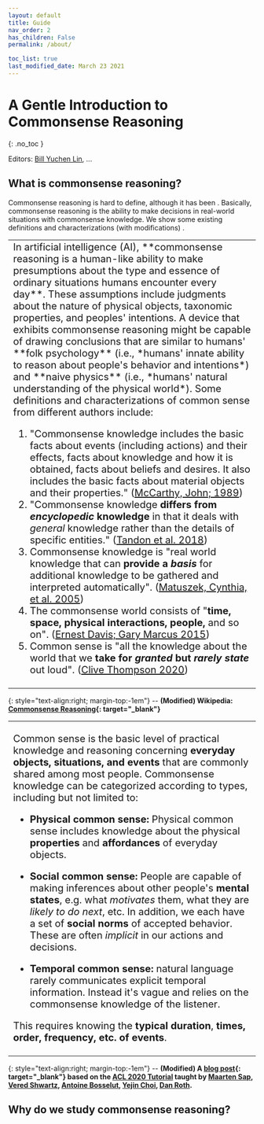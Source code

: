 ```yaml
---
layout: default
title: Guide
nav_order: 2
has_children: False
permalink: /about/

toc_list: true
last_modified_date: March 23 2021
---
```




# A Gentle Introduction to Commonsense Reasoning
{: .no_toc }

Editors: [Bill Yuchen Lin](https://yuchenlin.xyz/), ...


<style>
td{
    font-size: 15pt;
}
</style>

## What is commonsense reasoning?

Commonsense reasoning is hard to define, although it has been . 
Basically, commonsense reasoning is the ability to make decisions in real-world situations with commonsense knowledge.
We show some existing definitions and characterizations (with modifications) . 


<table>
<td markdown="block" class="fs-4">
In artificial intelligence (AI), **commonsense reasoning is a human-like ability to make presumptions about the type and essence of ordinary situations humans encounter every day**. 
These assumptions include judgments about the nature of physical objects, taxonomic properties, and peoples' intentions. 
A device that exhibits commonsense reasoning might be capable of drawing conclusions that are similar to humans' **folk psychology** (i.e., *humans' innate ability to reason about people's behavior and intentions*) and **naive physics** (i.e., *humans' natural understanding of the physical world*). Some definitions and characterizations of common sense from different authors include:

1. "Commonsense knowledge includes the basic facts about events (including actions) and their effects, facts about knowledge and how it is obtained, facts about beliefs and desires. It also includes the basic facts about material objects and their properties." ([McCarthy, John; 1989]())
1. "Commonsense knowledge **differs from *encyclopedic* knowledge** in that it deals with *general* knowledge rather than the details of specific entities." ([Tandon et al. 2018](https://dl.acm.org/doi/10.1145/3186549.3186562))
1. Commonsense knowledge is "real world knowledge that can **provide a *basis*** for additional knowledge to be gathered and interpreted automatically". ([Matuszek, Cynthia, et al. 2005]())
1. The commonsense world consists of "**time, space, physical interactions, people,** and so on". ([Ernest Davis; Gary Marcus 2015](https://www.aaai.org/Library/AAAI/2005/aaai05-227.php))
1. Common sense is "all the knowledge about the world that we **take for *granted* but *rarely state*** out loud". ([Clive Thompson 2020](https://www.wired.com/story/how-to-teach-artificial-intelligence-common-sense/))
<!-- 1. Common sense is "broadly reusable background knowledge that's not specific to a particular subject area... knowledge that you ought to have." ([Pavlus, John; 2020](https://www.quantamagazine.org/common-sense-comes-to-computers-20200430/)) -->
<!-- 1. Commonsense knowledge is "what a typical seven year old knows about the world", including physical objects, substances, plants, animals, and human society". ([Davis, Ernest 2017](https://doi.org/10.1613%2Fjair.5339)) -->

</td>
</table>

{: style="text-align:right; margin-top:-1em"}
-- **(Modified) Wikipedia: [Commonsense Reasoning](https://en.wikipedia.org/wiki/Commonsense_reasoning){: target="_blank"}**

<table>
<td markdown="block" class="fs-4">

Common sense is the basic level of practical knowledge and reasoning concerning **everyday objects, situations, and events** that are commonly shared among most people. Commonsense knowledge can be categorized according to types, including but not limited to:


- **Physical common sense:** Physical common sense includes knowledge about the physical **properties** and **affordances** of everyday objects. 
<!-- For example, a glass will likely shatter if it falls to the floor, is a fact most people know.  -->


- **Social common sense:** People are capable of making inferences about other people's **mental states**, e.g. what *motivates* them, what they are *likely to do next*, etc. In addition, we each have a set of **social norms** of accepted behavior. These are often *implicit* in our actions and decisions. 

- **Temporal common sense:** natural language rarely communicates explicit temporal information. Instead it's vague and relies on the commonsense knowledge of the listener. 
<!-- For example, when told that "Dr. Porter is taking a vacation" we can predict that Dr. Porter will not be able to see us soon, as opposed to when "Dr. Porter is taking a walk".  -->
This requires knowing the **typical duration**, **times, order, frequency, etc. of events**.
<!-- "taking a walk" (minutes) and that of "taking a vacation" (days). Other temporal knowledge is  -->
 

</td>
</table>

{: style="text-align:right; margin-top:-1em"}
-- **(Modified) A [blog post](http://veredshwartz.blogspot.com/2021/01/commonsense-reasoning-for-natural.html){: target="_blank"} based on the [ACL 2020 Tutorial]() taught by [Maarten Sap](), [Vered Shwartz](), [Antoine Bosselut](), [Yejin Choi](), [Dan Roth]().**



## Why do we study commonsense reasoning?


<!-- Commonsense is essential for humans to navigate everyday situations seamlessly and interact with each other in a reasonable and safe way, and for AI to understand human needs and actions better. Yet, endowing machines with such human-like commonsense reasoning capabilities has remained an elusive goal of AI research for decades. Past attempts, in the 1960s and 1970s, resulted in an AI winter, i.e. reduced interest and funding for AI research due to failed over-hyped research directions. In recent years, new interest in machine commonsense has emerged, with the availability of stronger computing power and huge amounts of data. With that said, the path to machine commonsense is unlikely to be brute force training larger neural networks with deeper layers.    -->

 